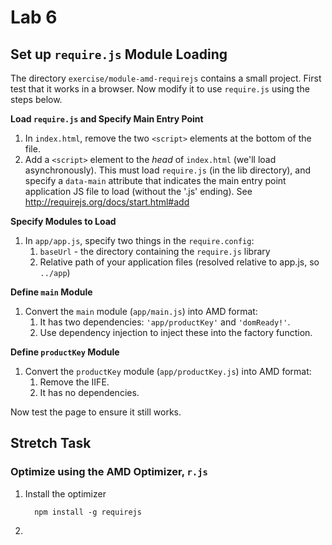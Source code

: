 # Lab 6

## Set up `require.js` Module Loading

The directory `exercise/module-amd-requirejs` contains a small project.
First test that it works in a browser.
Now modify it to use `require.js` using the steps below.

__Load `require.js` and Specify Main Entry Point__

1. In `index.html`, remove the two `<script>` elements at the bottom of the file.
1. Add a `<script>` element to the _head_ of `index.html` (we'll load asynchronously).
   This must load `require.js` (in the lib directory), and specify a `data-main` attribute that
   indicates the main entry point application JS file to load (without
   the '.js' ending). See http://requirejs.org/docs/start.html#add

__Specify Modules to Load__

1. In `app/app.js`, specify two things in the `require.config`:
	1. `baseUrl` - the directory containing the `require.js` library
	1. Relative path of your application files (resolved relative to app.js,
	   so `../app`)

__Define `main` Module__

1. Convert the `main` module (`app/main.js`) into AMD format:
    1. It has two dependencies: `'app/productKey'` and `'domReady!'`.
    1. Use dependency injection to inject these into the factory function.


__Define `productKey` Module__

1. Convert the `productKey` module (`app/productKey.js`) into AMD format:
	1. Remove the IIFE.
    1. It has no dependencies.

Now test the page to ensure it still works.


## Stretch Task

### Optimize using the AMD Optimizer, `r.js`

1. Install the optimizer

         npm install -g requirejs

1. 
